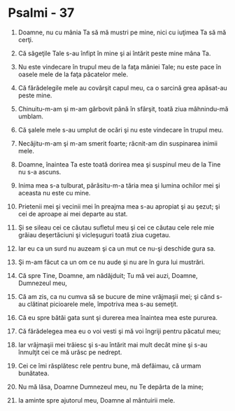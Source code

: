 # Psalmi - 37

1. Doamne, nu cu mânia Ta să mă mustri pe mine, nici cu iuţimea Ta să mă cerţi. 

2. Că săgeţile Tale s-au înfipt în mine şi ai întărit peste mine mâna Ta. 

3. Nu este vindecare în trupul meu de la faţa mâniei Tale; nu este pace în oasele mele de la faţa păcatelor mele. 

4. Că fărădelegile mele au covârşit capul meu, ca o sarcină grea apăsat-au peste mine. 

6. Chinuitu-m-am şi m-am gârbovit până în sfârşit, toată ziua mâhnindu-mă umblam. 

7. Că şalele mele s-au umplut de ocări şi nu este vindecare în trupul meu. 

8. Necăjitu-m-am şi m-am smerit foarte; răcnit-am din suspinarea inimii mele. 

9. Doamne, înaintea Ta este toată dorirea mea şi suspinul meu de la Tine nu s-a ascuns. 

10. Inima mea s-a tulburat, părăsitu-m-a tăria mea şi lumina ochilor mei şi aceasta nu este cu mine. 

11. Prietenii mei şi vecinii mei în preajma mea s-au apropiat şi au şezut; şi cei de aproape ai mei departe au stat. 

12. Şi se sileau cei ce căutau sufletul meu şi cei ce căutau cele rele mie grăiau deşertăciuni şi vicleşuguri toată ziua cugetau. 

13. Iar eu ca un surd nu auzeam şi ca un mut ce nu-şi deschide gura sa. 

14. Şi m-am făcut ca un om ce nu aude şi nu are în gura lui mustrări. 

15. Că spre Tine, Doamne, am nădăjduit; Tu mă vei auzi, Doamne, Dumnezeul meu, 

16. Că am zis, ca nu cumva să se bucure de mine vrăjmaşii mei; şi când s-au clătinat picioarele mele, împotriva mea s-au semeţit. 

17. Că eu spre bătăi gata sunt şi durerea mea înaintea mea este pururea. 

18. Că fărădelegea mea eu o voi vesti  şi mă voi îngriji pentru păcatul meu; 

19. Iar vrăjmaşii mei trăiesc şi s-au întărit mai mult decât mine şi s-au înmulţit cei ce mă urăsc pe nedrept. 

20. Cei ce îmi răsplătesc rele pentru bune, mă defăimau, că urmam bunătatea. 

21. Nu mă lăsa, Doamne Dumnezeul meu, nu Te depărta de la mine; 

22. Ia aminte spre ajutorul meu, Doamne al mântuirii mele. 

